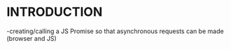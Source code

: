 # INTRODUCTION
-creating/calling a JS Promise so that asynchronous requests can be made (browser and JS) 

